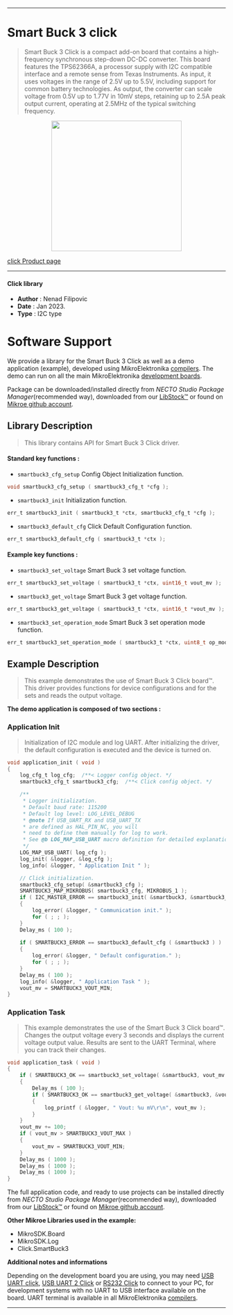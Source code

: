 
---
# Smart Buck 3 click

> Smart Buck 3 Click is a compact add-on board that contains a high-frequency synchronous step-down DC-DC converter. 
> This board features the TPS62366A, a processor supply with I2C compatible interface and a remote sense 
> from Texas Instruments. As input, it uses voltages in the range of 2.5V up to 5.5V, 
> including support for common battery technologies. As output, the converter can scale voltage 
> from 0.5V up to 1.77V in 10mV steps, retaining up to 2.5A peak output current, operating at 2.5MHz 
> of the typical switching frequency.

<p align="center">
  <img src="https://download.mikroe.com/images/click_for_ide/smartbuck3_click.png" height=300px>
</p>

[click Product page](https://www.mikroe.com/smart-buck-3-click)

---


#### Click library

- **Author**        : Nenad Filipovic
- **Date**          : Jan 2023.
- **Type**          : I2C type


# Software Support

We provide a library for the Smart Buck 3 Click
as well as a demo application (example), developed using MikroElektronika
[compilers](https://www.mikroe.com/necto-studio).
The demo can run on all the main MikroElektronika [development boards](https://www.mikroe.com/development-boards).

Package can be downloaded/installed directly from *NECTO Studio Package Manager*(recommended way), downloaded from our [LibStock&trade;](https://libstock.mikroe.com) or found on [Mikroe github account](https://github.com/MikroElektronika/mikrosdk_click_v2/tree/master/clicks).

## Library Description

> This library contains API for Smart Buck 3 Click driver.

#### Standard key functions :

- `smartbuck3_cfg_setup` Config Object Initialization function.
```c
void smartbuck3_cfg_setup ( smartbuck3_cfg_t *cfg );
```

- `smartbuck3_init` Initialization function.
```c
err_t smartbuck3_init ( smartbuck3_t *ctx, smartbuck3_cfg_t *cfg );
```

- `smartbuck3_default_cfg` Click Default Configuration function.
```c
err_t smartbuck3_default_cfg ( smartbuck3_t *ctx );
```

#### Example key functions :

- `smartbuck3_set_voltage` Smart Buck 3 set voltage function.
```c
err_t smartbuck3_set_voltage ( smartbuck3_t *ctx, uint16_t vout_mv );
```

- `smartbuck3_get_voltage` Smart Buck 3 get voltage function.
```c
err_t smartbuck3_get_voltage ( smartbuck3_t *ctx, uint16_t *vout_mv );
```

- `smartbuck3_set_operation_mode` Smart Buck 3 set operation mode function.
```c
err_t smartbuck3_set_operation_mode ( smartbuck3_t *ctx, uint8_t op_mode );
```

## Example Description

> This example demonstrates the use of Smart Buck 3 Click board™.
> This driver provides functions for device configurations 
> and for the sets and reads the output voltage.

**The demo application is composed of two sections :**

### Application Init

> Initialization of I2C module and log UART.
> After initializing the driver, the default configuration is executed 
> and the device is turned on.

```c
void application_init ( void ) 
{
    log_cfg_t log_cfg;  /**< Logger config object. */
    smartbuck3_cfg_t smartbuck3_cfg;  /**< Click config object. */

    /** 
     * Logger initialization.
     * Default baud rate: 115200
     * Default log level: LOG_LEVEL_DEBUG
     * @note If USB_UART_RX and USB_UART_TX 
     * are defined as HAL_PIN_NC, you will 
     * need to define them manually for log to work. 
     * See @b LOG_MAP_USB_UART macro definition for detailed explanation.
     */
    LOG_MAP_USB_UART( log_cfg );
    log_init( &logger, &log_cfg );
    log_info( &logger, " Application Init " );

    // Click initialization.
    smartbuck3_cfg_setup( &smartbuck3_cfg );
    SMARTBUCK3_MAP_MIKROBUS( smartbuck3_cfg, MIKROBUS_1 );
    if ( I2C_MASTER_ERROR == smartbuck3_init( &smartbuck3, &smartbuck3_cfg ) ) 
    {
        log_error( &logger, " Communication init." );
        for ( ; ; );
    }
    Delay_ms ( 100 );
    
    if ( SMARTBUCK3_ERROR == smartbuck3_default_cfg ( &smartbuck3 ) )
    {
        log_error( &logger, " Default configuration." );
        for ( ; ; );
    }
    Delay_ms ( 100 );
    log_info( &logger, " Application Task " );
    vout_mv = SMARTBUCK3_VOUT_MIN;
}
```

### Application Task

> This example demonstrates the use of the Smart Buck 3 Click board™.
> Changes the output voltage every 3 seconds 
> and displays the current voltage output value.
> Results are sent to the UART Terminal, where you can track their changes.

```c
void application_task ( void ) 
{
    if ( SMARTBUCK3_OK == smartbuck3_set_voltage( &smartbuck3, vout_mv ) )
    {
        Delay_ms ( 100 );
        if ( SMARTBUCK3_OK == smartbuck3_get_voltage( &smartbuck3, &vout_mv ) )
        {
            log_printf ( &logger, " Vout: %u mV\r\n", vout_mv );    
        }
    }
    vout_mv += 100;
    if ( vout_mv > SMARTBUCK3_VOUT_MAX )
    {
        vout_mv = SMARTBUCK3_VOUT_MIN;
    }
    Delay_ms ( 1000 );
    Delay_ms ( 1000 );
    Delay_ms ( 1000 );
}
```

The full application code, and ready to use projects can be installed directly from *NECTO Studio Package Manager*(recommended way), downloaded from our [LibStock&trade;](https://libstock.mikroe.com) or found on [Mikroe github account](https://github.com/MikroElektronika/mikrosdk_click_v2/tree/master/clicks).

**Other Mikroe Libraries used in the example:**

- MikroSDK.Board
- MikroSDK.Log
- Click.SmartBuck3

**Additional notes and informations**

Depending on the development board you are using, you may need
[USB UART click](https://www.mikroe.com/usb-uart-click),
[USB UART 2 Click](https://www.mikroe.com/usb-uart-2-click) or
[RS232 Click](https://www.mikroe.com/rs232-click) to connect to your PC, for
development systems with no UART to USB interface available on the board. UART
terminal is available in all MikroElektronika
[compilers](https://shop.mikroe.com/compilers).

---
